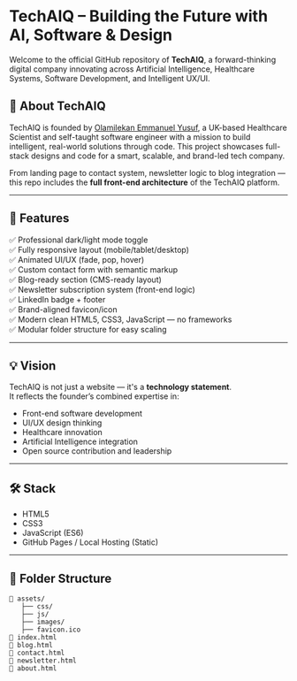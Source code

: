 # TechAIQ – Building the Future with AI, Software & Design

Welcome to the official GitHub repository of **TechAIQ**, a forward-thinking digital company innovating across Artificial Intelligence, Healthcare Systems, Software Development, and Intelligent UX/UI.

## 🚀 About TechAIQ

TechAIQ is founded by [Olamilekan Emmanuel Yusuf](https://linkedin.com/in/techaiq), a UK-based Healthcare Scientist and self-taught software engineer with a mission to build intelligent, real-world solutions through code. This project showcases full-stack designs and code for a smart, scalable, and brand-led tech company.

From landing page to contact system, newsletter logic to blog integration — this repo includes the **full front-end architecture** of the TechAIQ platform.

---

## 🧠 Features

✅ Professional dark/light mode toggle  
✅ Fully responsive layout (mobile/tablet/desktop)  
✅ Animated UI/UX (fade, pop, hover)  
✅ Custom contact form with semantic markup  
✅ Blog-ready section (CMS-ready layout)  
✅ Newsletter subscription system (front-end logic)  
✅ LinkedIn badge + footer  
✅ Brand-aligned favicon/icon  
✅ Modern clean HTML5, CSS3, JavaScript — no frameworks  
✅ Modular folder structure for easy scaling

---

## 💡 Vision

TechAIQ is not just a website — it's a **technology statement**.  
It reflects the founder’s combined expertise in:

- Front-end software development  
- UI/UX design thinking  
- Healthcare innovation  
- Artificial Intelligence integration  
- Open source contribution and leadership

---

## 🛠️ Stack

- HTML5  
- CSS3  
- JavaScript (ES6)  
- GitHub Pages / Local Hosting (Static)

---

## 📁 Folder Structure

```plaintext
📁 assets/
   ├── css/
   ├── js/
   ├── images/
   ├── favicon.ico
📄 index.html
📄 blog.html
📄 contact.html
📄 newsletter.html
📄 about.html
